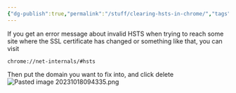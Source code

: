 ```yaml
---
{"dg-publish":true,"permalink":"/stuff/clearing-hsts-in-chrome/","tags":["public","chrome"],"noteIcon":"1","created":"2023-10-18T09:41:48.677+02:00","updated":"2023-10-18T09:43:43.146+02:00"}
---
```


If you get an error message about invalid HSTS when trying to reach some site where the SSL certificate has changed or something like that, you can visit 
```
chrome://net-internals/#hsts
```
Then put the domain you want to fix into, and click delete
![Pasted image 20231018094335.png](/img/user/Stuff/attachments/Pasted%20image%2020231018094335.png)